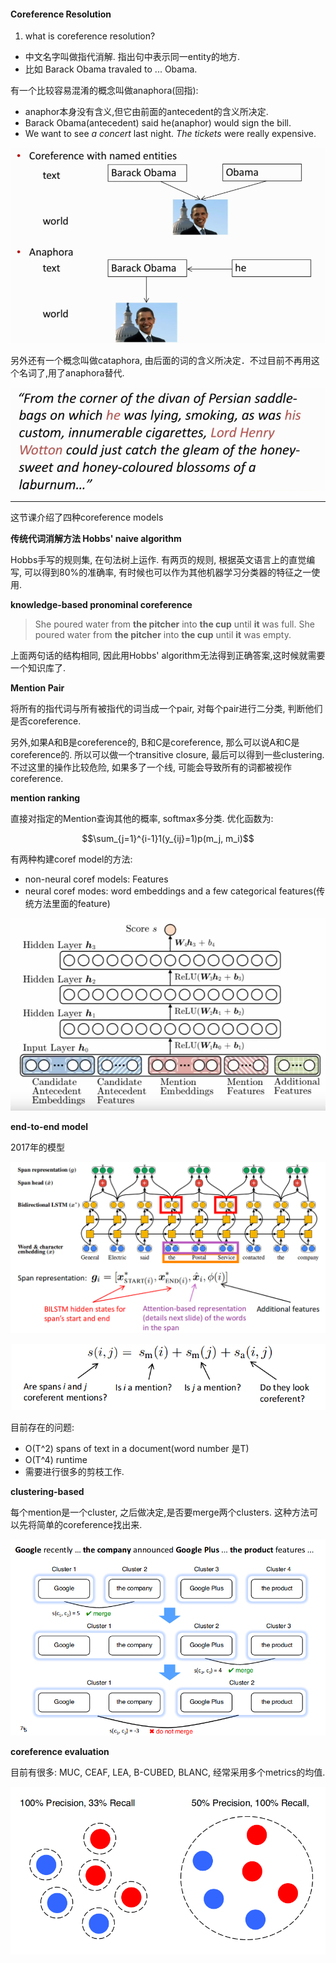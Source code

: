 #### Coreference Resolution


1. what is coreference resolution?

- 中文名字叫做指代消解. 指出句中表示同一entity的地方. 
- 比如 Barack Obama travaled to ... Obama.

有一个比较容易混淆的概念叫做anaphora(回指): 
- anaphor本身没有含义,但它由前面的antecedent的含义所决定. 
- Barack Obama(antecedent) said he(anaphor) would sign the bill.
- We want to see *a concert* last night. *The tickets* were really expensive.

![](/courses/cs224/images/lecture16/1.png)

另外还有一个概念叫做cataphora, 由后面的词的含义所决定．不过目前不再用这个名词了,用了anaphora替代.


![](/courses/cs224/images/lecture16/2.png)


-----
这节课介绍了四种coreference models

**传统代词消解方法 Hobbs' naive algorithm**

Hobbs手写的规则集, 在句法树上运作. 有两页的规则, 根据英文语言上的直觉编写, 可以得到80%的准确率, 有时候也可以作为其他机器学习分类器的特征之一使用.


**knowledge-based pronominal coreference**

> She poured water from **the pitcher** into **the cup** until **it** was full.
> She poured water from **the pitcher** into **the cup** until **it** was empty.

上面两句话的结构相同, 因此用Hobbs' algorithm无法得到正确答案,这时候就需要一个知识库了.


**Mention Pair**

将所有的指代词与所有被指代的词当成一个pair, 对每个pair进行二分类, 判断他们是否coreference.


另外,如果A和B是coreference的, B和C是coreference, 那么可以说A和C是coreference的. 所以可以做一个transitive closure, 最后可以得到一些clustering. 不过这里的操作比较危险, 如果多了一个线, 可能会导致所有的词都被视作coreference.


**mention ranking**

直接对指定的Mention查询其他的概率, softmax多分类. 优化函数为:


$$\sum_{j=1}^{i-1}1(y_{ij}=1)p(m_j, m_i)$$


有两种构建coref model的方法:

- non-neural coref models: Features
- neural coref modes: word embeddings and a few categorical features(传统方法里面的feature)

![](/courses/cs224/images/lecture16/3.png)



**end-to-end model**

2017年的模型

![](/courses/cs224/images/lecture16/4.png)

![](/courses/cs224/images/lecture16/5.png)

目前存在的问题:

- O(T^2) spans of text in a document(word number 是T)
- O(T^4) runtime
- 需要进行很多的剪枝工作.

**clustering-based**

每个mention是一个cluster, 之后做决定,是否要merge两个clusters. 这种方法可以先将简单的coreference找出来.


![](/courses/cs224/images/lecture16/6.png)



**coreference evaluation**

目前有很多: MUC, CEAF, LEA, B-CUBED, BLANC, 经常采用多个metrics的均值.

![](/courses/cs224/images/lecture16/7.png)




